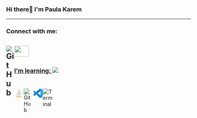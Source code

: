 ### Hi there👋 I'm Paula Karem

<!--
**Paula-Karem/Paula-Karem** is a ✨ _special_ ✨ repository because its `README.md` (this file) appears on your GitHub profile.

Here are some ideas to get you started:

- 🔭 I’m currently working on ...
- 🌱 I’m currently learning ...
- 👯 I’m looking to collaborate on ...
- 🤔 I’m looking for help with ...
- 💬 Ask me about ...
- 📫 How to reach me: ...
- 😄 Pronouns: ...
- ⚡ Fun fact: ...
-->
---

<h3 align="left">Connect with me:</h3>
<p align="left"> 

<a href="paulakarem2001@gmail.com
" alt="Email me"><img src="https://raw.githubusercontent.com/debdutgoswami/debdutgoswami/master/assets/svg/mail.svg" height="30" width="40" ></a>
<a href="https://github.com/Paula-Karem/Paula-Karem.git">
<img align="left" alt=" GitHub" width="22px" src="https://cdn.jsdelivr.net/npm/simple-icons@v3/icons/github.svg" />
---
### I'm learning: <img src="https://github.com/TheDudeThatCode/TheDudeThatCode/blob/master/Assets/Developer.gif" width="85px">
# 
<img align="left" alt="Java" width="26px" src="https://raw.githubusercontent.com/github/explore/80688e429a7d4ef2fca1e82350fe8e3517d3494d/topics/java/java.png" />
<img align="left" alt="GitHub" width="26px" src="https://iconape.com/wp-content/files/ia/122232/png/Cib-github__CoreUI_Icons_v1.0.0_.png" />
<img align="left" alt="Visual Studio Code" width="26px" src="https://raw.githubusercontent.com/github/explore/80688e429a7d4ef2fca1e82350fe8e3517d3494d/topics/visual-studio-code/visual-studio-code.png" />
<img align="left" alt="Terminal" width="26px" src="[https://www.kindpng.com/picc/m/153-1538018_terminal-icon-hd-png-download.png](https://raw.githubusercontent.com/github/explore/80688e429a7d4ef2fca1e82350fe8e3517d3494d/topics/terminal/terminal.png)" />
